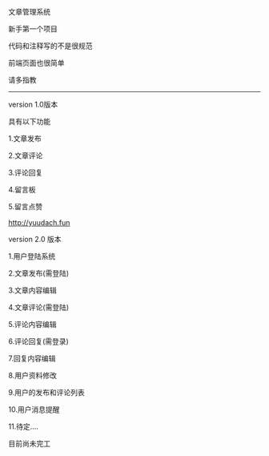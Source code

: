 文章管理系统

新手第一个项目

代码和注释写的不是很规范

前端页面也很简单

请多指教

__________________________________________

version 1.0版本

具有以下功能

1.文章发布

2.文章评论

3.评论回复

4.留言板

5.留言点赞

http://yuudach.fun

version 2.0 版本

 1.用户登陆系统

 2.文章发布(需登陆)

 3.文章内容编辑

 4.文章评论(需登陆)

 5.评论内容编辑

 6.评论回复(需登录)

 7.回复内容编辑

 8.用户资料修改

 9.用户的发布和评论列表

10.用户消息提醒

11.待定....

目前尚未完工



